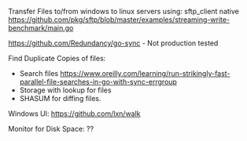 Transfer Files to/from windows to linux servers using:
sftp_client native
https://github.com/pkg/sftp/blob/master/examples/streaming-write-benchmark/main.go

https://github.com/Redundancy/go-sync - Not production tested

Find Duplicate Copies of files:
 - Search files https://www.oreilly.com/learning/run-strikingly-fast-parallel-file-searches-in-go-with-sync-errgroup
 - Storage with lookup for files
 - SHASUM for diffing files.

Windows UI: https://github.com/lxn/walk 

Monitor for Disk Space: ??

